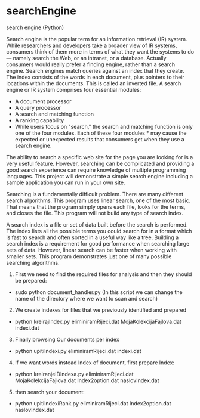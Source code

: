 # searchEngine
search engine (Python)

Search engine is the popular term for an information retrieval (IR) system. While researchers and developers take a broader view of IR systems, consumers think of them more in terms of what they want the systems to do — namely search the Web, or an intranet, or a database. Actually consumers would really prefer a finding engine, rather than a search engine.
Search engines match queries against an index that they create. The index consists of the words in each document, plus pointers to their locations within the documents. This is called an inverted file. A search engine or IR system comprises four essential modules:

* A document processor
* A query processor
* A search and matching function
* A ranking capability
* While users focus on "search," the search and matching function is only one of the four modules. Each of these four modules * may cause the expected or unexpected results that consumers get when they use a search engine. 
 

The ability to search a specific web site for the page you are looking for is a very useful feature. However, searching can be complicated and providing a good search experience can require knowledge of multiple programming languages. This project will demonstrate a simple search engine including a sample application you can run in your own site.

Searching is a fundamentally difficult problem. There are many different search algorithms. This program uses linear search, one of the most basic. That means that the program simply opens each file, looks for the terms, and closes the file. This program will not build any type of search index.

A search index is a file or set of data built before the search is performed. The index lists all the possible terms you could search for in a format which is fast to search and often sorted in a useful way like a tree. Building a search index is a requirement for good performance when searching large sets of data. However, linear search can be faster when working with smaller sets. This program demonstrates just one of many possible searching algorithms.

1) First we need to find the required files for analysis and then they should be prepared: 
* sudo python document_handler.py 
(In this script we can change the name of the directory where we want to scan and search)

2) We create indexes for files that we previously identified and prepared 
* python kreirajIndex.py eliminiramRijeci.dat MojaKolekcijaFajlova.dat indexi.dat

3) Finally browsing Our documents per index 
* python upitiIndexi.py eliminiramRijeci.dat indexi.dat

4) If we want words instead Index of document, first prepare Index:
* python kreiranjeIDIndexa.py eliminiramRijeci.dat MojaKolekcijaFajlova.dat Index2option.dat naslovIndex.dat

5) then search your document:
*  python upitiIndexiRank.py eliminiramRijeci.dat Index2option.dat naslovIndex.dat





